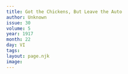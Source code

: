 ```yaml
---
title: Got the Chickens, But Leave the Auto
author: Unknown
issue: 30
volume: 5
year: 1917
month: 22
day: VI
tags:
layout: page.njk
image:
---
```

